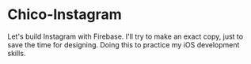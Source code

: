 # Chico-Instagram
Let's build Instagram with Firebase. I'll try to make an exact copy, just to save the time for designing.
Doing this to practice my iOS development skills.
